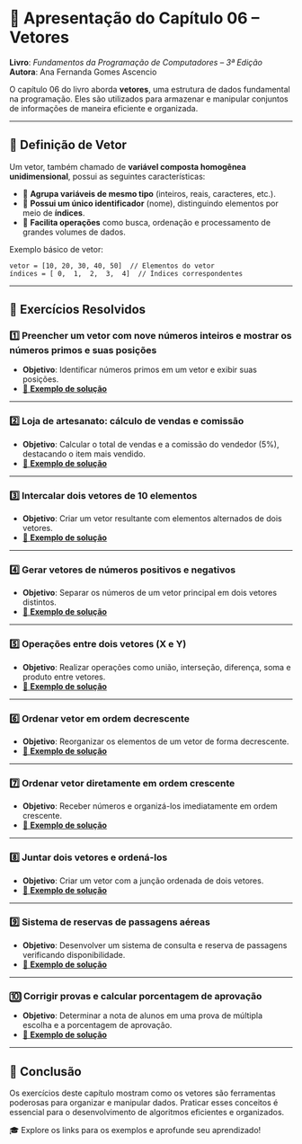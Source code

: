 # 📘 **Apresentação do Capítulo 06 – Vetores**  
**Livro**: *Fundamentos da Programação de Computadores – 3ª Edição*  
**Autora**: Ana Fernanda Gomes Ascencio  

O capítulo 06 do livro aborda **vetores**, uma estrutura de dados fundamental na programação. Eles são utilizados para armazenar e manipular conjuntos de informações de maneira eficiente e organizada.  

---

## 🧩 **Definição de Vetor**  
Um vetor, também chamado de **variável composta homogênea unidimensional**, possui as seguintes características:  
- 🔹 **Agrupa variáveis de mesmo tipo** (inteiros, reais, caracteres, etc.).  
- 🔹 **Possui um único identificador** (nome), distinguindo elementos por meio de **índices**.  
- 🔹 **Facilita operações** como busca, ordenação e processamento de grandes volumes de dados.  

Exemplo básico de vetor:  
```plaintext
vetor = [10, 20, 30, 40, 50]  // Elementos do vetor
índices = [ 0,  1,  2,  3,  4]  // Índices correspondentes
```

---

## 📖 **Exercícios Resolvidos**  

### 1️⃣ **Preencher um vetor com nove números inteiros e mostrar os números primos e suas posições**  
- **Objetivo**: Identificar números primos em um vetor e exibir suas posições.  
- [🔗 **Exemplo de solução**](https://github.com/davidfranca10/CTI-P4-POO-20242-LISTA03/blob/main/CAP06/EXERCICIOS-RESOLVIDOS/EXE01/src/br/edu/principal/Principal.java)  

---

### 2️⃣ **Loja de artesanato: cálculo de vendas e comissão**  
- **Objetivo**: Calcular o total de vendas e a comissão do vendedor (5%), destacando o item mais vendido.  
- [🔗 **Exemplo de solução**](https://github.com/davidfranca10/CTI-P4-POO-20242-LISTA03/blob/main/CAP06/EXERCICIOS-RESOLVIDOS/EXE02/src/br/edu/principal/Principal.java)  

---

### 3️⃣ **Intercalar dois vetores de 10 elementos**  
- **Objetivo**: Criar um vetor resultante com elementos alternados de dois vetores.  
- [🔗 **Exemplo de solução**](https://github.com/davidfranca10/CTI-P4-POO-20242-LISTA03/blob/main/CAP06/EXERCICIOS-RESOLVIDOS/EXE03/src/br/edu/principal/Principal.java)  

---

### 4️⃣ **Gerar vetores de números positivos e negativos**  
- **Objetivo**: Separar os números de um vetor principal em dois vetores distintos.  
- [🔗 **Exemplo de solução**](https://github.com/davidfranca10/CTI-P4-POO-20242-LISTA03/blob/main/CAP06/EXERCICIOS-RESOLVIDOS/EXE04/src/br/edu/principal/Principal.java)  

---

### 5️⃣ **Operações entre dois vetores (X e Y)**  
- **Objetivo**: Realizar operações como união, interseção, diferença, soma e produto entre vetores.  
- [🔗 **Exemplo de solução**](https://github.com/davidfranca10/CTI-P4-POO-20242-LISTA03/blob/main/CAP06/EXERCICIOS-RESOLVIDOS/EXE05/src/br/edu/principal/Principal.java)  

---

### 6️⃣ **Ordenar vetor em ordem decrescente**  
- **Objetivo**: Reorganizar os elementos de um vetor de forma decrescente.  
- [🔗 **Exemplo de solução**](https://github.com/davidfranca10/CTI-P4-POO-20242-LISTA03/blob/main/CAP06/EXERCICIOS-RESOLVIDOS/EXE06/src/br/edu/principal/Principal.java)  

---

### 7️⃣ **Ordenar vetor diretamente em ordem crescente**  
- **Objetivo**: Receber números e organizá-los imediatamente em ordem crescente.  
- [🔗 **Exemplo de solução**](https://github.com/davidfranca10/CTI-P4-POO-20242-LISTA03/blob/main/CAP06/EXERCICIOS-RESOLVIDOS/EXE07/src/br/edu/principal/Principal.java)  

---

### 8️⃣ **Juntar dois vetores e ordená-los**  
- **Objetivo**: Criar um vetor com a junção ordenada de dois vetores.  
- [🔗 **Exemplo de solução**](https://github.com/davidfranca10/CTI-P4-POO-20242-LISTA03/blob/main/CAP06/EXERCICIOS-RESOLVIDOS/EXE08/src/br/edu/principal/Principal.java)  

---

### 9️⃣ **Sistema de reservas de passagens aéreas**  
- **Objetivo**: Desenvolver um sistema de consulta e reserva de passagens verificando disponibilidade.  
- [🔗 **Exemplo de solução**](https://github.com/davidfranca10/CTI-P4-POO-20242-LISTA03/blob/main/CAP06/EXERCICIOS-RESOLVIDOS/EXE09/src/br/edu/principal/Principal.java)  

---

### 🔟 **Corrigir provas e calcular porcentagem de aprovação**  
- **Objetivo**: Determinar a nota de alunos em uma prova de múltipla escolha e a porcentagem de aprovação.  
- [🔗 **Exemplo de solução**](https://github.com/davidfranca10/CTI-P4-POO-20242-LISTA03/blob/main/CAP06/EXERCICIOS-RESOLVIDOS/EXE10/src/br/edu/principal/Principal.java)  

---

## 🚀 **Conclusão**  
Os exercícios deste capítulo mostram como os vetores são ferramentas poderosas para organizar e manipular dados. Praticar esses conceitos é essencial para o desenvolvimento de algoritmos eficientes e organizados.  

🎓 Explore os links para os exemplos e aprofunde seu aprendizado! 
